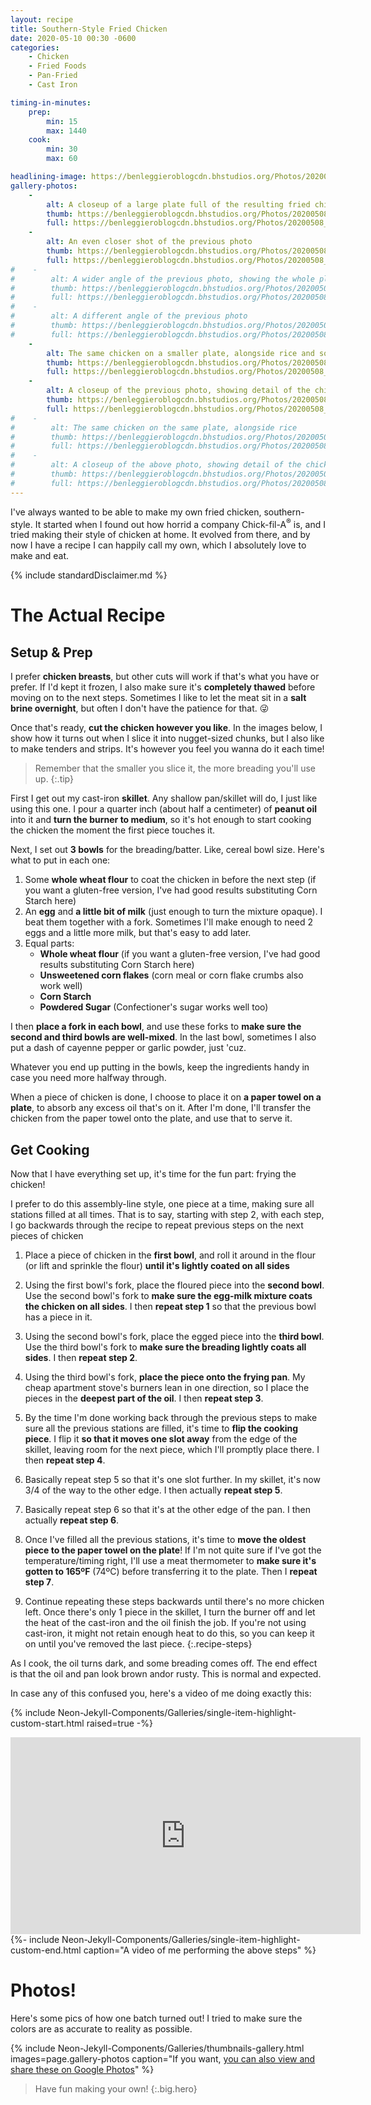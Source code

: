 ```yaml
---
layout: recipe
title: Southern-Style Fried Chicken
date: 2020-05-10 00:30 -0600
categories:
    - Chicken
    - Fried Foods
    - Pan-Fried
    - Cast Iron

timing-in-minutes:
    prep:
        min: 15
        max: 1440
    cook:
        min: 30
        max: 60

headlining-image: https://benleggieroblogcdn.bhstudios.org/Photos/20200508_183631.jpg
gallery-photos:
    -
        alt: A closeup of a large plate full of the resulting fried chicken. It appears crispy and moist, its color golden with flecks and spots of brown where there are more-cooked parts. Each piece is round, and about 1 to 1.5 cubic inches, like chicken nuggets.
        thumb: https://benleggieroblogcdn.bhstudios.org/Photos/20200508_183631 thumbnail.jpg
        full: https://benleggieroblogcdn.bhstudios.org/Photos/20200508_183631.jpg
    -
        alt: An even closer shot of the previous photo
        thumb: https://benleggieroblogcdn.bhstudios.org/Photos/20200508_183649 thumbnail.jpg
        full: https://benleggieroblogcdn.bhstudios.org/Photos/20200508_183649.jpg
#    -
#        alt: A wider angle of the previous photo, showing the whole plate instead of just a closeup
#        thumb: https://benleggieroblogcdn.bhstudios.org/Photos/20200508_183741 thumbnail.jpg
#        full: https://benleggieroblogcdn.bhstudios.org/Photos/20200508_183741.jpg
#    -
#        alt: A different angle of the previous photo
#        thumb: https://benleggieroblogcdn.bhstudios.org/Photos/20200508_183732 thumbnail.jpg
#        full: https://benleggieroblogcdn.bhstudios.org/Photos/20200508_183732.jpg
    -
        alt: The same chicken on a smaller plate, alongside rice and some barbecue sauce
        thumb: https://benleggieroblogcdn.bhstudios.org/Photos/20200508_184320 thumbnail.jpg
        full: https://benleggieroblogcdn.bhstudios.org/Photos/20200508_184320.jpg
    -
        alt: A closeup of the previous photo, showing detail of the chicken
        thumb: https://benleggieroblogcdn.bhstudios.org/Photos/20200508_184327 thumbnail.jpg
        full: https://benleggieroblogcdn.bhstudios.org/Photos/20200508_184327.jpg
#    -
#        alt: The same chicken on the same plate, alongside rice
#        thumb: https://benleggieroblogcdn.bhstudios.org/Photos/20200508_183922 thumbnail.jpg
#        full: https://benleggieroblogcdn.bhstudios.org/Photos/20200508_183922.jpg
#    -
#        alt: A closeup of the above photo, showing detail of the chicken
#        thumb: https://benleggieroblogcdn.bhstudios.org/Photos/20200508_183935 thumbnail.jpg
#        full: https://benleggieroblogcdn.bhstudios.org/Photos/20200508_183935.jpg
---
```




I've always wanted to be able to make my own fried chicken, southern-style. It started when I found out how horrid a company Chick&zwj;-&zwj;fil&zwj;-&zwj;A<sup>&reg;</sup> is, and I tried making their style of chicken at home. It evolved from there, and by now I have a recipe I can happily call my own, which I absolutely love to make and eat.



{% include standardDisclaimer.md %}



# The Actual Recipe #

## Setup & Prep ##

I prefer **chicken breasts**, but other cuts will work if that's what you have or prefer. If I'd kept it frozen, I also make sure it's **completely thawed** before moving on to the next steps. Sometimes I like to let the meat sit in a **salt brine overnight**, but often I don't have the patience for that. 😜

Once that's ready, **cut the chicken however you like**. In the images below, I show how it turns out when I slice it into nugget-sized chunks, but I also like to make tenders and strips. It's however you feel you wanna do it each time!

> Remember that the smaller you slice it, the more breading you'll use up.
{:.tip}

First I get out my cast-iron **skillet**. Any shallow pan/skillet will do, I just like using this one. I pour a quarter inch (about half a centimeter) of **peanut oil** into it and **turn the burner to medium**, so it's hot enough to start cooking the chicken the moment the first piece touches it.


Next, I set out **3 bowls** for the breading/batter. Like, cereal bowl size. Here's what to put in each one:

1. Some **whole wheat flour** to coat the chicken in before the next step (if you want a gluten-free version, I've had good results substituting Corn Starch here)
2. An **egg** and **a little bit of milk** (just enough to turn the mixture opaque). I beat them together with a fork. Sometimes I'll make enough to need 2 eggs and a little more milk, but that's easy to add later.
3. Equal parts:
    - **Whole wheat flour** (if you want a gluten-free version, I've had good results substituting Corn Starch here)
    - **Unsweetened corn flakes** (corn meal or corn flake crumbs also work well)
    - **Corn Starch**
    - **Powdered Sugar** (Confectioner's sugar works well too)

I then **place a fork in each bowl**, and use these forks to **make sure the second and third bowls are well-mixed**. In the last bowl, sometimes I also put a dash of cayenne pepper or garlic powder, just 'cuz.

Whatever you end up putting in the bowls, keep the ingredients handy in case you need more halfway through.

When a piece of chicken is done, I choose to place it on **a paper towel on a plate**, to absorb any excess oil that's on it. After I'm done, I'll transfer the chicken from the paper towel onto the plate, and use that to serve it.


## Get Cooking ##

Now that I have everything set up, it's time for the fun part: frying the chicken!

I prefer to do this assembly-line style, one piece at a time, making sure all stations filled at all times. That is to say, starting with step 2, with each step, I go backwards through the recipe to repeat previous steps on the next pieces of chicken


1. Place a piece of chicken in the **first bowl**, and roll it around in the flour (or lift and sprinkle the flour) **until it's lightly coated on all sides**

2. Using the first bowl's fork, place the floured piece into the **second bowl**. Use the second bowl's fork to **make sure the egg-milk mixture coats the chicken on all sides**. I then **repeat step 1** so that the previous bowl has a piece in it.

3. Using the second bowl's fork, place the egged piece into the **third bowl**. Use the third bowl's fork to **make sure the breading lightly coats all sides**. I then **repeat step 2**.

4. Using the third bowl's fork, **place the piece onto the frying pan**. My cheap apartment stove's burners lean in one direction, so I place the pieces in the **deepest part of the oil**. I then **repeat step 3**.

5. By the time I'm done working back through the previous steps to make sure all the previous stations are filled, it's time to **flip the cooking piece**. I flip it **so that it moves one slot away** from the edge of the skillet, leaving room for the next piece, which I'll promptly place there. I then **repeat step 4**.

6. Basically repeat step 5 so that it's one slot further. In my skillet, it's now 3/4 of the way to the other edge. I then actually **repeat step 5**.

7. Basically repeat step 6 so that it's at the other edge of the pan. I then actually **repeat step 6**.

8. Once I've filled all the previous stations, it's time to **move the oldest piece to the paper towel on the plate**! If I'm not quite sure if I've got the temperature/timing right, I'll use a meat thermometer to **make sure it's gotten to 165ºF** (74ºC) before transferring it to the plate. Then I **repeat step 7**.

9. Continue repeating these steps backwards until there's no more chicken left. Once there's only 1 piece in the skillet, I turn the burner off and let the heat of the cast-iron and the oil finish the job. If you're not using cast-iron, it might not retain enough heat to do this, so you can keep it on until you've removed the last piece.
{:.recipe-steps}


As I cook, the oil turns dark, and some breading comes off. The end effect is that the oil and pan look brown andor rusty. This is normal and expected.


In case any of this confused you, here's a video of me doing exactly this:

{% include Neon-Jekyll-Components/Galleries/single-item-highlight-custom-start.html
    raised=true
-%}
<iframe
    id="ytplayer-assemblyLine"
    class="thumbnail solo-centered"
    type="text/html"
    width="560"
    height="315"
    src="https://www.youtube.com/embed/iEGDkXK7fNM?rel=0&showinfo=0&loop=1&modestbranding=1&playsinline=1&color=white&iv_load_policy=3&widget_referrer={{ site.url }}"
    allow="accelerometer; autoplay; encrypted-media; gyroscope; picture-in-picture"
    frameborder="0"
    allowfullscreen>
<a href="https://youtu.be/iEGDkXK7fNM" target="_blank" x_>Click here to see the video on YouTube</a>
</iframe>
{%- include Neon-Jekyll-Components/Galleries/single-item-highlight-custom-end.html
    caption="A video of me performing the above steps"
%}


# Photos! #

Here's some pics of how one batch turned out! I tried to make sure the colors are as accurate to reality as possible.

{% include Neon-Jekyll-Components/Galleries/thumbnails-gallery.html
    images=page.gallery-photos
    caption="If you want, <a href='https://photos.app.goo.gl/sr1avApETu8BhALaA' target='_blank' x_>you can also view and share these on Google Photos</a>"
%}


> Have fun making your own!
{:.big.hero}
